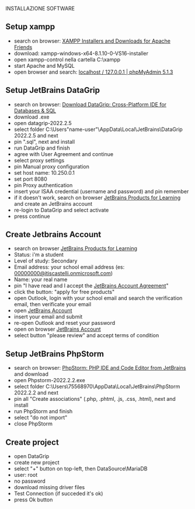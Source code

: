 ﻿INSTALLAZIONE SOFTWARE

## Setup xampp

-   search on browser: [XAMPP Installers and Downloads for Apache Friends](https://www.apachefriends.org/it/index.html)    
-   download: xampp-windows-x64-8.1.10-0-VS16-installer    
-   open xampp-control nella cartella C:\xampp    
-   start Apache and MySQL    
-   open browser and search: [localhost / 127.0.0.1 | phpMyAdmin 5.1.3](http://localhost/phpmyadmin/)
    

## Setup JetBrains DataGrip

-   search on browser: [Download DataGrip: Cross-Platform IDE for Databases & SQL](https://www.jetbrains.com/datagrip/download/#section=windows)    
-   download .exe    
-   open datagrip-2022.2.5    
-   select folder C:\Users"name-user"\AppData\Local\JetBrains\DataGrip 2022.2.5 and next    
-   pin ".sql", next and install    
-   run DataGrip and finish    
-   agree with User Agreement and continue    
-   select proxy settings    
-   pin Manual proxy configuration    
-   set host name: 10.250.0.1    
-   set port 8080    
-   pin Proxy authentication    
-   insert your ISAA credential (username and password) and pin remember    
-   if it doesn't work, search on browser [JetBrains Products for Learning](https://www.jetbrains.com/shop/eform/students) and create an JetBrains account    
- re-login to DataGrip and select activate    
-   press continue
    

## Create Jetbrains Account

-   search on browser [JetBrains Products for Learning](https://www.jetbrains.com/shop/eform/students)    
-   Status: i'm a student    
-   Level of study: Secondary    
-   Email address: your school email address (es: [00000000@itiscastelli.onmicrosoft.com](mailto:99999999@itiscastelli.onmicrosoft.com))    
-   Name: your real name    
-   pin "I have read and I accept the [JetBrains Account Agreement](https://www.jetbrains.com/legal/docs/agreements/jetbrains_account.html)"    
-   click the button: "apply for free products"    
-   open Outlook, login with your school email and search the verification email, then verificate your email    
-   open [JetBrains Account](https://account.jetbrains.com/forgot-password)    
-   insert your email and submit    
-   re-open Outlook and reset your password    
-   open on browser [JetBrains Account](https://account.jetbrains.com/licenses)    
-   select button "please review" and accept terms of condition
    

## Setup JetBrains PhpStorm

-   search on browser: [PhpStorm: PHP IDE and Code Editor from JetBrains](https://www.jetbrains.com/phpstorm/) and download    
-   open Phpstorm-2022.2.2.exe    
-   select folder C:\Users\75568970\AppData\Local\JetBrains\PhpStorm 2022.2.2 and next    
-   pin all "Create associations" (.php, .phtml, .js, .css, .html), next and install    
-   run PhpStorm and finish    
-   select "do not import"    
-   close PhpStorm
    

## Create project

-   open DataGrip    
-   create new project    
-   select "+" button on top-left, then DataSource\MariaDB
-   user: root    
-   no password
-   download missing driver files
-   Test Connection (if succeded it's ok) 
-   press Ok button

